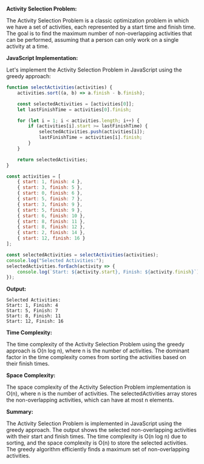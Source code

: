 **Activity Selection Problem:**

The Activity Selection Problem is a classic optimization problem in which we have a set of activities, each represented by a start time and finish time. The goal is to find the maximum number of non-overlapping activities that can be performed, assuming that a person can only work on a single activity at a time.

**JavaScript Implementation:**

Let's implement the Activity Selection Problem in JavaScript using the greedy approach:

```javascript
function selectActivities(activities) {
    activities.sort((a, b) => a.finish - b.finish);

    const selectedActivities = [activities[0]];
    let lastFinishTime = activities[0].finish;

    for (let i = 1; i < activities.length; i++) {
        if (activities[i].start >= lastFinishTime) {
            selectedActivities.push(activities[i]);
            lastFinishTime = activities[i].finish;
        }
    }

    return selectedActivities;
}

const activities = [
    { start: 1, finish: 4 },
    { start: 3, finish: 5 },
    { start: 0, finish: 6 },
    { start: 5, finish: 7 },
    { start: 3, finish: 9 },
    { start: 5, finish: 9 },
    { start: 6, finish: 10 },
    { start: 8, finish: 11 },
    { start: 8, finish: 12 },
    { start: 2, finish: 14 },
    { start: 12, finish: 16 }
];

const selectedActivities = selectActivities(activities);
console.log("Selected Activities:");
selectedActivities.forEach(activity => {
    console.log(`Start: ${activity.start}, Finish: ${activity.finish}`);
});
```

**Output:**

```
Selected Activities:
Start: 1, Finish: 4
Start: 5, Finish: 7
Start: 8, Finish: 11
Start: 12, Finish: 16
```

**Time Complexity:**

The time complexity of the Activity Selection Problem using the greedy approach is O(n log n), where n is the number of activities. The dominant factor in the time complexity comes from sorting the activities based on their finish times.

**Space Complexity:**

The space complexity of the Activity Selection Problem implementation is O(n), where n is the number of activities. The selectedActivities array stores the non-overlapping activities, which can have at most n elements.

**Summary:**

The Activity Selection Problem is implemented in JavaScript using the greedy approach. The output shows the selected non-overlapping activities with their start and finish times. The time complexity is O(n log n) due to sorting, and the space complexity is O(n) to store the selected activities. The greedy algorithm efficiently finds a maximum set of non-overlapping activities.